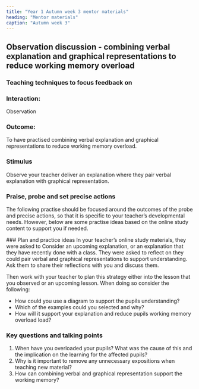 ```yaml
---
title: "Year 1 Autumn week 3 mentor materials"
heading: "Mentor materials"
caption: "Autumn week 3"
---
```



## Observation discussion - combining verbal explanation and graphical representations to reduce working memory overload

### Teaching techniques to focus feedback on

### Interaction:
Observation

### Outcome: 
To have practised combining verbal explanation and graphical representations to reduce working memory overload.

### Stimulus
Observe your teacher deliver an explanation where they pair verbal explanation with graphical representation.

### Praise, probe and set precise actions
The following practise should be focused around the outcomes of the probe and precise actions, so that it is specific to your teacher’s developmental needs. However, below are some practise ideas based on the online study content to support you if needed.

### Plan and practice ideas
In your teacher’s online study materials, they were asked to Consider an upcoming explanation, or an explanation that they have recently done with a class. They were asked to reflect on they could pair verbal and graphical representations to support understanding. Ask them to share their reflections with you and discuss them.

Then work with your teacher to plan this strategy either into the lesson that you observed or an upcoming lesson. When doing so consider the following:

- How could you use a diagram to support the pupils understanding?
- Which of the examples could you selected and why?
- How will it support your explanation and reduce pupils working memory overload load?

### Key questions and talking points

1. When have you overloaded your pupils? What was the cause of this and the implication on the learning for the affected pupils?
2. Why is it important to remove any unnecessary expositions when teaching new material?
3. How can combining verbal and graphical representation support the working memory?


